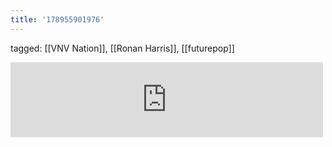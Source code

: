 ```yaml
---
title: '178955901976'
---
```

tagged: [[VNV Nation]], [[Ronan Harris]], [[futurepop]]
<iframe allowtransparency="true" class="bandcamp_audio_player" frameborder="0" height="120" src="https://bandcamp.com/EmbeddedPlayer/size=medium/bgcol=ffffff/linkcol=0687f5/notracklist=true/transparent=true/track=4136275393/" width="500"></iframe>
